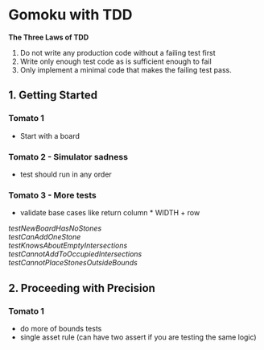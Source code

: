 # Gomoku with TDD

**The Three Laws of TDD**

1. Do not write any production code without a failing test first
2. Write only enough test code as is sufficient enough to fail 
3. Only implement a minimal code that makes the failing test pass.

## 1. Getting Started
### Tomato 1  
- Start with  a board 
### Tomato 2 - Simulator sadness
- test should run in any order
### Tomato 3 - More tests
- validate base cases like return column * WIDTH + row 

*testNewBoardHasNoStones*  
*testCanAddOneStone*  
*testKnowsAboutEmptyIntersections*  
*testCannotAddToOccupiedIntersections*  
*testCannotPlaceStonesOutsideBounds*  


## 2. Proceeding with Precision
### Tomato 1  
- do more of bounds tests
- single asset rule (can have two assert if you are testing the same logic)

